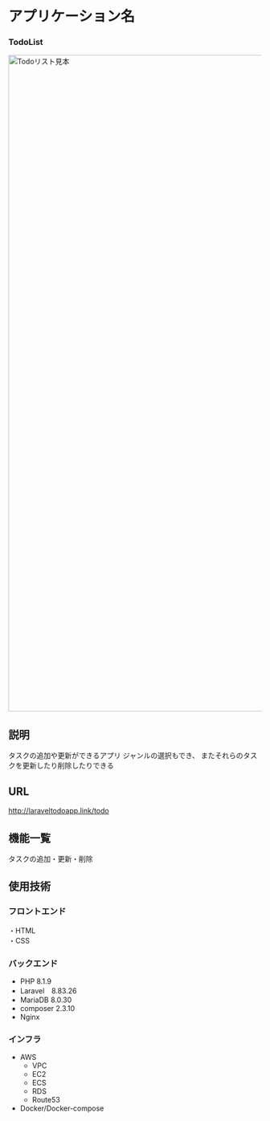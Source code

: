 # アプリケーション名
### TodoList

<img width="1308" alt="Todoリスト見本" src="https://user-images.githubusercontent.com/55370161/204138277-14a1da8b-cbc4-4a0f-aa65-7181e72ff6de.png">


## 説明
タスクの追加や更新ができるアプリ
ジャンルの選択もでき、
またそれらのタスクを更新したり削除したりできる

## URL
http://laraveltodoapp.link/todo

## 機能一覧
タスクの追加・更新・削除

## 使用技術
### フロントエンド
・HTML  
・CSS    
### バックエンド
- PHP 8.1.9  
- Laravel　8.83.26  
- MariaDB 8.0.30 
- composer 2.3.10
- Nginx
### インフラ
- AWS
  - VPC
  - EC2
  - ECS
  - RDS
  - Route53
- Docker/Docker-compose
